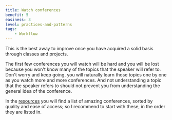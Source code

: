 ```yaml
---
title: Watch conferences
benefit: 5
easiness: 3
level: practices-and-patterns
tags:
    - Workflow
---
```


This is the best away to improve once you have acquired a solid basis through classes and projects.

The first few conferences you will watch will be hard and you will be lost because you won't know many of the topics that the speaker will refer to. Don't worry and keep going, you will naturally learn those topics one by one as you watch more and more conferences. And not understanding a topic that the speaker refers to should not prevent you from understanding the general idea of the conference.

In the [resources](../../resources#conferences) you will find a list of amazing conferences, sorted by quality and ease of access; so I recommend to start with these, in the order they are listed in.